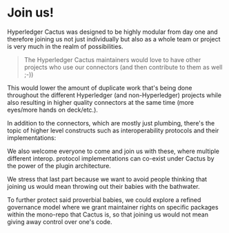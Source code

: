 # Join us!

Hyperledger Cactus was designed to be highly modular from day one and therefore joining us not just individually but also as a whole team or project is very much in the realm of possibilities.

> The Hyperledger Cactus maintainers would love to have other projects who use our connectors (and then contribute to them as well ;-))

This would lower the amount of duplicate work that's being done throughout the different Hyperledger (and non-Hyperledger) projects while also resulting in higher quality connectors at the same time (more eyes/more hands on deck/etc.).

In addition to the connectors, which are mostly just plumbing, there's the topic of higher level constructs such as interoperability protocols and their implementations:

We also welcome everyone to come and join us with these, where multiple different interop. protocol implementations can co-exist under Cactus by the power of the plugin architecture.

We stress that last part because we want to avoid people thinking that joining us would mean throwing out their babies with the bathwater.

To further protect said proverbial babies, we could explore a refined governance model where we grant maintainer rights on specific packages within the mono-repo that Cactus is, so that joining us would not mean giving away control over one's code.